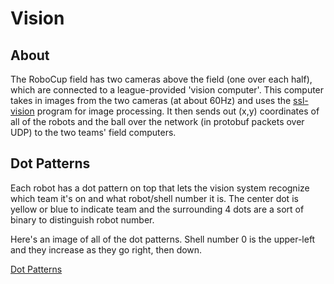 
# Vision

## About

The RoboCup field has two cameras above the field (one over each half), which are connected to a league-provided 'vision computer'.  This computer takes in images from the two cameras (at about 60Hz) and uses the [ssl-vision](https://code.google.com/p/ssl-vision/) program for image processing.  It then sends out (x,y) coordinates of all of the robots and the ball over the network (in protobuf packets over UDP) to the two teams' field computers.


## Dot Patterns

Each robot has a dot pattern on top that lets the vision system recognize which team it's on and what robot/shell number it is.  The center dot is yellow or blue to indicate team and the surrounding 4 dots are a sort of binary to distinguish robot number.

Here's an image of all of the dot patterns.  Shell number 0 is the upper-left and they increase as they go right, then down.

[Dot Patterns](dot_patterns.png)
